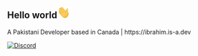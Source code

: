 <h2> Hello world<img src="https://raw.githubusercontent.com/ABSphreak/ABSphreak/master/gifs/Hi.gif" width="30px"></h2>
A Pakistani Developer based in Canada |
https://ibrahim.is-a.dev



[![Discord](https://img.shields.io/discord/845758407046332416.svg?label=&logo=discord&logoColor=ffffff&color=7389D8&labelColor=6A7EC2)](https://discord.gg/K2NaHqvv2u)
